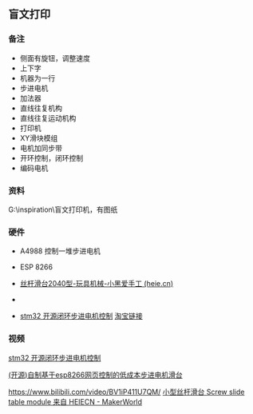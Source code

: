 ## 盲文打印

### 备注
* 侧面有旋钮，调整速度
* 上下字
* 机器为一行
* 步进电机
* 加法器
* 直线往复机构
* 直线往复运动机构
* 打印机
* XY滑块模组
* 电机加同步带
* 开环控制，闭环控制
* 编码电机

### 资料

G:\inspiration\盲文打印机，有图纸

### 硬件

*  A4988 控制一堆步进电机

*  ESP 8266

*  [丝杆滑台2040型-玩具机械-小黑爱手工 (heie.cn)](https://www.heie.cn/post/58.html)

*  

* [stm32 开源闭环步进电机控制](https://www.bilibili.com/video/BV1Yz411i7P3?vd_source=ec4e4974e1b56ed330afdb6c6ead1501)      [淘宝链接](shop304853567.taobao.com)

### 视频

[stm32 开源闭环步进电机控制](https://www.bilibili.com/video/BV1Yz411i7P3?vd_source=ec4e4974e1b56ed330afdb6c6ead1501) 

[(开源)自制基于esp8266网页控制的低成本步进电机滑台](https://www.bilibili.com/video/BV1yc411x7Gw?vd_source=ec4e4974e1b56ed330afdb6c6ead1501)

https://www.bilibili.com/video/BV1iP411U7QM/ [小型丝杆滑台 Screw slide table module 来自 HEIECN - MakerWorld](https://makerworld.com/zh/models/186893#profileId-205848)

